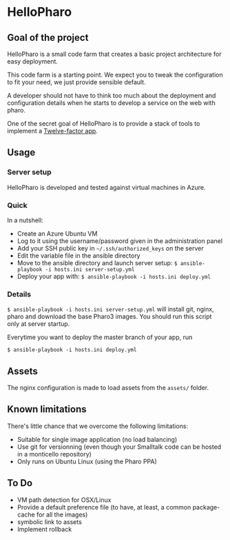 # HelloPharo

## Goal of the project

HelloPharo is a small code farm that creates a basic project architecture
for easy deployment.

This code farm is a starting point. We expect you to tweak the configuration to
fit your need, we just provide sensible default.

A developer should not have to think too much about the deployment and configuration
details when he starts to develop a service on the web with pharo.

One of the secret goal of HelloPharo is to provide a stack of tools to implement a
[Twelve-factor app](http://12factor.net/).

## Usage

### Server setup

HelloPharo is developed and tested against virtual machines in Azure.

### Quick

In a nutshell:

* Create an Azure Ubuntu VM
* Log to it using the username/password given in the administration panel
* Add your SSH public key in `~/.ssh/authorized_keys` on the server
* Edit the variable file in the ansible directory
* Move to the ansible directory and launch server setup: `$ ansible-playbook -i hosts.ini server-setup.yml`
* Deploy your app with: `$ ansible-playbook -i hosts.ini deploy.yml`


### Details

`$ ansible-playbook -i hosts.ini server-setup.yml` will install git, nginx, pharo and
download the base Pharo3 images. You should run this script only at server startup.

Everytime you want to deploy the master branch of your app, run

    $ ansible-playbook -i hosts.ini deploy.yml


## Assets

The nginx configuration is made to load assets from the `assets/` folder.

## Known limitations

There's little chance that we overcome the following limitations:

- Suitable for single image application (no load balancing)
- Use git for versionning (even though your Smalltalk code can be hosted in
  a monticello repository)
- Only runs on Ubuntu Linux (using the Pharo PPA)

## To Do

- VM path detection for OSX/Linux
- Provide a default preference file (to have, at least, a common package-cache
  for all the images)
- symbolic link to assets
- Implement rollback
